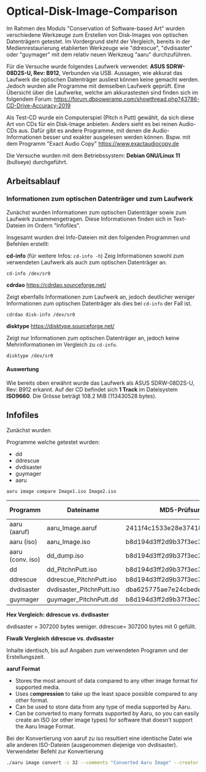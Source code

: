 # Optical-Disk-Image-Comparison
Im Rahmen des Moduls "Conservation of Software-based Art" wurden verschiedene Werkzeuge zum Erstellen von Disk-Images von optischen Datenträgern getestet. Im Vordergrund steht der Vergleich,  bereits in der Medienrestaurierung etablierten Werkzeuge wie "ddrescue", "dvdisaster" oder "guymager" mit dem relativ neuen Werkzeug "aaru" durchzuführen. 

Für die Versuche wurde folgendes Laufwerk verwendet: **ASUS SDRW-08D2S-U, Rev: B912**,  Verbunden via USB. Aussagen, wie akkurat das Laufwerk die optischen Datenträger ausliest können keine gemacht werden. Jedoch wurden alle Programme mit demselben Laufwerk geprüft. Eine Übersicht über die Laufwerke, welche am akkurastesten sind finden sich im folgendem Forum: https://forum.dbpoweramp.com/showthread.php?43786-CD-Drive-Accuracy-2019

Als Test-CD wurde ein Computerspiel (Pitch n Putt) gewählt, da sich diese Art von CDs für ein Disk-Image anbieten. Anders sieht es bei reinen Audio-CDs aus. Dafür gibt es andere Programme, mit denen die Audio-Informationen besser und exakter ausgelesen werden können. Bspw. mit dem Programm "Exact Audio Copy" https://www.exactaudiocopy.de

Die Versuche wurden mit dem Betriebssystem: **Debian GNU/Linux 11** (bullseye) durchgeführt.

## Arbeitsablauf

### Informationen zum optischen Datenträger und zum Laufwerk

Zunächst wurden Informationen zum optischen Datenträger sowie zum Laufwerk zusammengetragen. Diese Informationen finden sich in Text-Dateien im Ordern "Infofiles". 

Insgesamt wurden drei Info-Dateien mit den folgenden Programmen und Befehlen erstellt:

**cd-info** (für weitere Infos: `cd-info -h`)
Zeig Informationen sowohl zum verwendeten Laufwerk als auch zum optischen Datenträger an. 

`cd-info /dev/sr0`

**cdrdao** https://cdrdao.sourceforge.net/

Zeigt ebenfalls Informationen zum Laufwerk an, jedoch deutlicher weniger Informationen zum optischen Datenträger als dies bei `cd-info` der Fall ist.

`cdrdao disk-info /dev/sr0`

**disktype** https://disktype.sourceforge.net/

Zeigt nur Informationen zum optischen Datenträger an, jedoch keine Mehrinformationen im Vergleich zu `cd-info`. 

`disktype /dev/sr0`



#### Auswertung

Wie bereits oben erwähnt wurde das Laufwerk als ASUS SDRW-08D2S-U, Rev: B912 erkannt. 
Auf der CD befindet sich **1 Track** im Dateisystem **ISO9660**. Die Grösse beträgt 108.2 MiB (113430528 bytes).



## Infofiles

Zunächst wurden 

Programme welche getestet wurden:

- dd
- ddrescue
- dvdisaster
- guymager
- aaru

`aaru image compare Image1.iso Image2.iso`



| Programm         | Dateiname                 | MD5-Prüfsumme                    | Grösse (bytes) |
| ---------------- | ------------------------- | -------------------------------- | -------------- |
| aaru (aaruf)     | aaru_Image.aaruf          | 2411f4c1533e28e37418582deba34af5 | 109’301’388    |
| aaru (iso)       | aaru_Image.iso            | b8d194d3ff2d9b37f3ec363339ef6d11 | 113’737’728    |
| aaru (conv. iso) | dd_dump.iso               | b8d194d3ff2d9b37f3ec363339ef6d11 | 113’737’728    |
| dd               | dd_PitchnPutt.iso         | b8d194d3ff2d9b37f3ec363339ef6d11 | 113’737’728    |
| ddrescue         | ddrescue_PitchnPutt.iso   | b8d194d3ff2d9b37f3ec363339ef6d11 | 113’737’728    |
| dvdisaster       | dvdisaster_PitchnPutt.iso | dba625775ae7e24cbedef278164787f9 | 113’430’528    |
| guymager         | guymager_PitchnPutt.dd    | b8d194d3ff2d9b37f3ec363339ef6d11 | 113’737’728    |



**Hex Vergleich: ddrescue vs. dvdisaster**

dvdisaster = 307200 bytes weniger.
ddrescue= 307200 bytes mit 0 gefüllt.

**Fiwalk Vergleich** **ddrescue vs. dvdisaster** 

Inhalte identisch, bis auf Angaben zum verwendeten Programm und der Erstellungszeit.



**aaruf Format**

- Stores the most amount of data compared to any other image format for supported media.
- Uses c**ompression** to take up the least space possible compared to any other format.
- Can be used to store data from any type of media supported by Aaru.
- Can be converted to many formats supported by Aaru, so you can easily create an ISO (or other image types) for software that doesn’t support the Aaru Image Format.



Bei der Konvertierung von aaruf zu iso resultiert eine identische Datei wie alle anderen ISO-Dateien (ausgenommen diejenige von dvdisaster). Verwendeter Befehl zur Konvertierung



```bash
./aaru image convert -c 32 --comments "Converted Aaru Image" --creator "Ralph Michel" --drive-manufacturer "ASUS" --drive-model "SDRW-08D2S-U" --drive-revision "B912" --drive-serial "KCD0AP011680"   --media-title "Pitch n Putt Game" -f -O "deduplicate=true,nocompress=false" -r Image.resume.xml -x Image.cicm.xml aaru_Image.aaruf dd_dump.iso
```


